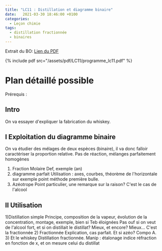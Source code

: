 ```yaml
---
title: "LC11 : Distillation et diagramme binaire"
date:   2021-03-30 18:46:00 +0100
categories:
  - Leçon chimie
tags:
  - distillation fractionnée
  - binaires
---
```

Extrait du BO:
[Lien du PDF](/assets/pdf/LC11/programme_lc11.pdf)

{% include pdf src="/assets/pdf/LC11/programme_lc11.pdf" %}


# Plan détaillé possible
Prérequis : 
## Intro
On va essayer d'expliquer la fabrication du whiskey.
## I Exploitation du diagramme binaire
On va étudier des mélages de deux espèces (binaire), il va donc falloir caractériser la proportion relative. Pas de réaction, mélanges parfaitement homogènes
1) Fraction Molaire
Def, exemple (an)
2) diagramme parfait
Utilisation : axes, courbes, théorème de l'horizontale sur exemple point méthode première bulle.
3) Azéotrope
Point particulier, une remarque sur la raison? C'est le cas de l'alcool

## II Utilisation
1)Distillation simple
Principe, composition de la vapeur, évolution de la concentration, montage, exemple, bien si Teb éloignées
Pas ouf si on veut de l'alcool fort, et si on distillait le distillat? Mieux, et encore? Mieux... C'est la fractionnée
2) Fractionnée
Explication, cas parfait. Et si azéo? Compo A.
3) Et le whiskey
Distillation fractionnée. Manip : étalonage indice réfraction en fonction de x, et on mesure celui du distillat
